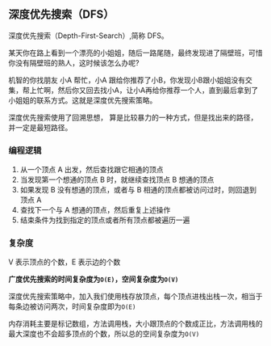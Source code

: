 ## 深度优先搜索（DFS）

深度优先搜索（Depth-First-Search）,简称 DFS。

某天你在路上看到一个漂亮的小姐姐，随后一路尾随，最终发现进了隔壁班，可惜你没有隔壁班的熟人，这时候该怎么办呢? 

机智的你找朋友 小A 帮忙，小A 跟给你推荐了小B，你发现小B跟小姐姐没有交集，帮上忙啊，然后你又回去找小A，让小A再给你推荐一个人，直到最后拿到了小姐姐的联系方式。这就是深度优先搜索策略。

深度优先搜索使用了回溯思想， 算是比较暴力的一种方式，但是找出来的路径，并一定是最短路径。

### 编程逻辑

1. 从一个顶点 A 出发，然后查找跟它相通的顶点
2. 当发现第一个想通的顶点 B 时，就继续查找顶点 B 想通的顶点
3. 如果发现 B 没有想通的顶点，或者与 B 相通的顶点都被访问过时，则回退到顶点 A 
4. 查找下一个与 A 想通的顶点，然后重复上述操作
5. 结束条件为找到指定的顶点或者所有顶点都被遍历一遍

### 复杂度

V 表示顶点的个数，E 表示边的个数

**广度优先搜索的时间复杂度为`O(E)`，空间复杂度为`O(V)`**

深度优先搜索策略中，加入我们使用栈存放顶点，每个顶点进栈出栈一次，相当于每条边被访问两次，时间复杂度即为`O(E)`

内存消耗主要是标记数组，方法调用栈，大小跟顶点的个数成正比，方法调用栈的最大深度也不会超多顶点的个数，所以总的空间复杂度为`O(V)`
